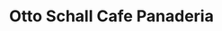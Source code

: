 ---
title: "Otto Schall Cafe Panaderia"
url: /bad-duerkheim/otto-schall-cafe-panaderia/
shop: Bäckerei
---